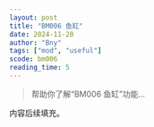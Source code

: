 ```yaml
---
layout: post
title: "BM006 鱼缸"
date: 2024-11-20
author: "Bny"
tags: ["mod", "useful"]
scode: bm006
reading_time: 5
---
```


> 帮助你了解“BM006 鱼缸”功能...

内容后续填充。

